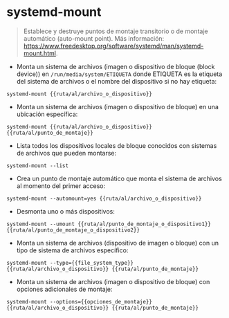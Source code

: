 # systemd-mount

> Establece y destruye puntos de montaje transitorio o de montaje automático (auto-mount point).
> Más información: <https://www.freedesktop.org/software/systemd/man/systemd-mount.html>.

- Monta un sistema de archivos (imagen o dispositivo de bloque (block device)) en `/run/media/system/ETIQUETA` donde ETIQUETA es la etiqueta del sistema de archivos o el nombre del dispositivo si no hay etiqueta:

`systemd-mount {{ruta/al/archivo_o_dispositivo}}`

- Monta un sistema de archivos (imagen o dispositivo de bloque) en una ubicación específica:

`systemd-mount {{ruta/al/archivo_o_dispositivo}} {{ruta/al/punto_de_montaje}}`

- Lista todos los dispositivos locales de bloque conocidos con sistemas de archivos que pueden montarse:

`systemd-mount --list`

- Crea un punto de montaje automático que monta el sistema de archivos al momento del primer acceso:

`systemd-mount --automount=yes {{ruta/al/archivo_o_dispositivo}}`

- Desmonta uno o más dispositivos:

`systemd-mount --umount {{ruta/al/punto_de_montaje_o_dispositivo1}} {{ruta/al/punto_de_montaje_o_dispositivo2}}`

- Monta un sistema de archivos (dispositivo de imagen o bloque) con un tipo de sistema de archivos específico:

`systemd-mount --type={{file_system_type}} {{ruta/al/archivo_o_dispositivo}} {{ruta/al/punto_de_montaje}}`

- Monta un sistema de archivos (imagen o dispositivo de bloque) con opciones adicionales de montaje:

`systemd-mount --options={{opciones_de_montaje}} {{ruta/al/archivo_o_dispositivo}} {{ruta/al/punto_de_montaje}}`
